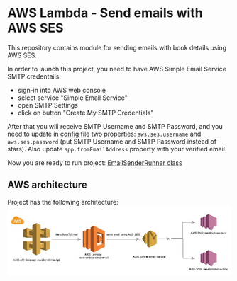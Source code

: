 # AWS Lambda - Send emails with AWS SES

This repository contains module for sending emails with book details using AWS SES.

In order to launch this project, you need to have AWS Simple Email Service SMTP credentails:
 - sign-in into AWS web console
 - select service "Simple Email Service"
 - open SMTP Settings
 - click on button "Create My SMTP Credentials"

After that you will receive SMTP Username and SMTP Password, and you need to update in
[config file](src/main/resources/config/config.properties) two properties: `aws.ses.username` and `aws.ses.password` 
(put SMTP Username and SMTP Password instead of stars). Also update `app.fromEmailAddress` property with your verified email.
 
Now you are ready to run project: [EmailSenderRunner class](src/main/java/com/sarzhv/lambda/sendemail/EmailSenderRunner.java)
  

## AWS architecture

Project has the following architecture:
![AWS Lambda Send Email architecture](img/aws-lambda-send-email.jpg)

